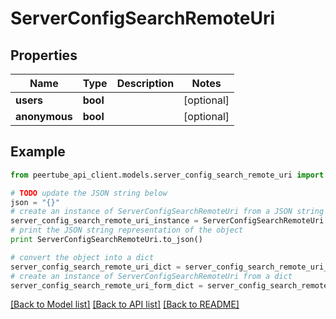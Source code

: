 # ServerConfigSearchRemoteUri


## Properties
Name | Type | Description | Notes
------------ | ------------- | ------------- | -------------
**users** | **bool** |  | [optional] 
**anonymous** | **bool** |  | [optional] 

## Example

```python
from peertube_api_client.models.server_config_search_remote_uri import ServerConfigSearchRemoteUri

# TODO update the JSON string below
json = "{}"
# create an instance of ServerConfigSearchRemoteUri from a JSON string
server_config_search_remote_uri_instance = ServerConfigSearchRemoteUri.from_json(json)
# print the JSON string representation of the object
print ServerConfigSearchRemoteUri.to_json()

# convert the object into a dict
server_config_search_remote_uri_dict = server_config_search_remote_uri_instance.to_dict()
# create an instance of ServerConfigSearchRemoteUri from a dict
server_config_search_remote_uri_form_dict = server_config_search_remote_uri.from_dict(server_config_search_remote_uri_dict)
```
[[Back to Model list]](../README.md#documentation-for-models) [[Back to API list]](../README.md#documentation-for-api-endpoints) [[Back to README]](../README.md)


